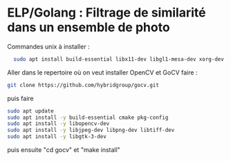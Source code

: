 # ELP/Golang : Filtrage de similarité dans un ensemble de photo

Commandes unix à installer :
```sh
  sudo apt install build-essential libx11-dev libgl1-mesa-dev xorg-dev libxrandr-dev libxinerama-dev libxcursor-dev libxi-dev
```
  Aller dans le repertoire où on veut installer OpenCV et GoCV
  faire : 

```sh
git clone https://github.com/hybridgroup/gocv.git
```
puis faire
```sh
sudo apt update
sudo apt install -y build-essential cmake pkg-config
sudo apt install -y libopencv-dev
sudo apt install -y libjpeg-dev libpng-dev libtiff-dev
sudo apt install -y libgtk-3-dev
```
puis ensuite "cd gocv" et "make install"
  
  
